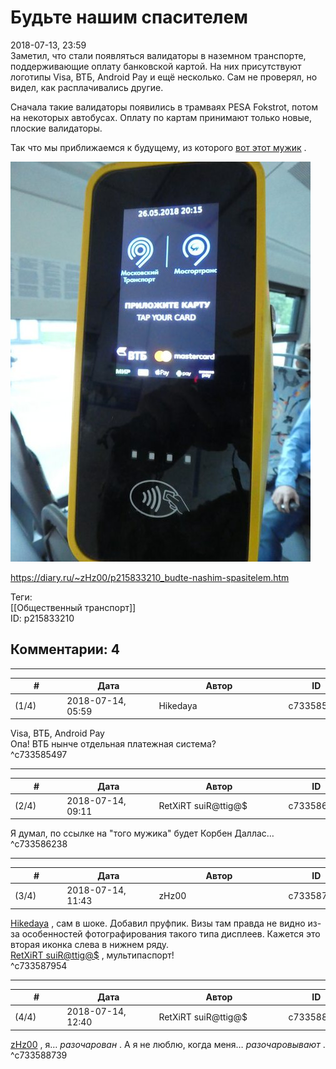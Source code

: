 Будьте нашим спасителем
=======================

  
2018-07-13, 23:59  
 Заметил, что стали появляться валидаторы в наземном транспорте, поддерживающие оплату банковской картой. На них присутствуют логотипы Visa, ВТБ, Android Pay и ещё несколько. Сам не проверял, но видел, как расплачивались другие.   
   
 Сначала такие валидаторы появились в трамваях PESA Fokstrot, потом на некоторых автобусах. Оплату по картам принимают только новые, плоские валидаторы.   
   
 Так что мы приближаемся к будущему, из которого  [вот этот мужик](Мультипаспорт)  .   
   
   [![](pics/BqBbCvzl.jpg)](https://i.imgur.com/BqBbCvz.jpg)     
  
<https://diary.ru/~zHz00/p215833210_budte-nashim-spasitelem.htm>  
  
Теги:  
[[Общественный транспорт]]  
ID: p215833210  


Комментарии: 4
--------------

  


---



|         #         |              Дата              |                     Автор                     |           ID           |
| --- | --- | --- | --- |
| (1/4) | 2018-07-14, 05:59 | Hikedaya | c733585497 |

  
  Visa, ВТБ, Android Pay    
 Опа! ВТБ нынче отдельная платежная система?   
 ^c733585497

---



|         #         |              Дата              |                     Автор                     |           ID           |
| --- | --- | --- | --- |
| (2/4) | 2018-07-14, 09:11 | RetXiRT suiR@ttig@$ | c733586238 |

  
  Я думал, по ссылке на "того мужика" будет Корбен Даллас…    
 ^c733586238

---



|         #         |              Дата              |                     Автор                     |           ID           |
| --- | --- | --- | --- |
| (3/4) | 2018-07-14, 11:43 | zHz00 | c733587954 |

  
  [Hikedaya](http://hikedaya.diary.ru "Записная книжка")  , сам в шоке. Добавил пруфпик. Визы там правда не видно из-за особенностей фотографирования такого типа дисплеев. Кажется это вторая иконка слева в нижнем ряду.   
  [RetXiRT suiR@ttig@$](http://Hellspawn.diary.ru "Горчичник")  , мультипаспорт!   
 ^c733587954

---



|         #         |              Дата              |                     Автор                     |           ID           |
| --- | --- | --- | --- |
| (4/4) | 2018-07-14, 12:40 | RetXiRT suiR@ttig@$ | c733588739 |

  
   [zHz00](https://zHz00.diary.ru "Untitled")  , я…  *разочарован*  . А я не люблю, когда меня…  *разочаровывают*  .    
 ^c733588739